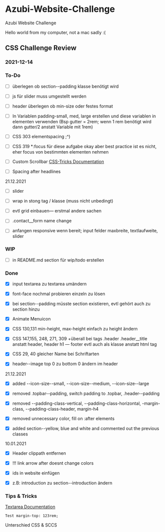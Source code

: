 # **Azubi-Website-Challenge**
Azubi Website Challenge

Hello world from my computer, not a mac sadly :(


## **CSS Challenge Review**
### **2021-12-14**



### **To-Do**

- [ ] überlegen ob section--padding klasse benötigt wird

- [ ] js für slider muss umgestellt werden

- [ ] header überlegen ob min-size oder festes format

- [ ] In Variablen padding-small, med, large erstellen und diese variablen in elementen verwenden (Bsp gutter = 2rem; wenn 1 rem benötigt wird dann gutter/2 anstatt Variable mit 1rem)

- [ ] CSS 303 elementspacing ;^)

- [ ] CSS 319 *:focus für diese aufgabe okay aber best practice ist es nicht, eher focus von bestimmten elementen nehmen

- [ ] Custom Scrollbar [CSS-Tricks Documentation](https://css-tricks.com/almanac/properties/s/scrollbar/)

- [ ] Spacing after headlines

21.12.2021

- [ ] slider 

- [ ] wrap in stong tag / klasse (muss nicht unbedingt) 

- [ ] evtl grid einbauen— erstmal andere sachen


- [ ] .contact__form name change

- [ ] anfangen responsive wenn bereit;
input felder maxbreite, textlaufweite, slider

### **WIP**

- [ ] in README.md section für wip/todo erstellen



### **Done**

- [x] input textarea zu textarea umändern

- [x] font-face nochmal probieren einzeln zu lösen

- [x] bei section--padding müsste section existieren, evtl gehört auch zu section hinzu

- [x] Animate Menuicon  

- [x] CSS 130,131 min-height, max-height einfach zu height ändern

- [x] CSS 147,155, 248, 271, 309 +überall bei tags .header .header__title anstatt header, header h1 — footer evtl auch als klasse anstatt html tag

- [x] CSS 29, 40 gleicher Name bei Schriftarten

- [x] header--image top 0 zu bottom 0 ändern im header 

21.12.2021
- [x] added --icon-size--small, --icon-size--medium, --icon-size--large


- [x] removed .topbar--padding, switch padding to .topbar, .header--padding

- [x] removed --padding-class-vertical, --padding-class-horizontal, -margin-class, --padding-class-header, margin-h4

- [x] removed unnecessary color, fill on :after elements

- [x] added section--yellow, blue and white and commented out the previous classes

10.01.2021

- [x] Header clippath entfernen

- [x] !!! link arrow after doesnt change colors

- [x] ids in website einfügen

- [x] z.B: introduction zu section--introduction ändern

### **Tips & Tricks**

[Textarea Documentation](https://developer.mozilla.org/en-US/docs/Web/HTML/Element/textarea)

```Test margin-top: 123rem;```

Unterschied CSS & SCCS